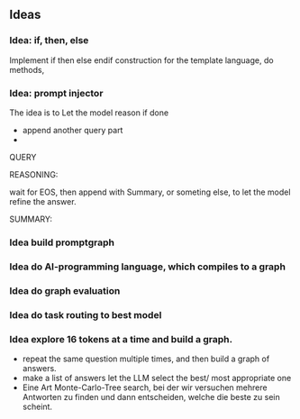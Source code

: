 ## Ideas

### Idea: if, then, else

Implement if then else endif construction for the template language,
do methods, 

### Idea: prompt injector 

The idea is to 
Let the model reason if done

* append another query part
* 

QUERY


REASONING:

wait for EOS, then append with Summary, or someting else, to let the model refine the answer.

SUMMARY:

### Idea build promptgraph

### Idea do AI-programming language, which compiles to a graph

### Idea do graph evaluation

### Idea do task routing to best model


### Idea explore 16 tokens at a time and build a graph.

* repeat the same question multiple times, and then build a graph of answers.
* make a list of answers let the LLM select the best/ most appropriate one
* Eine Art Monte-Carlo-Tree search, bei der wir versuchen mehrere Antworten zu
  finden und dann entscheiden, welche die beste zu sein scheint.